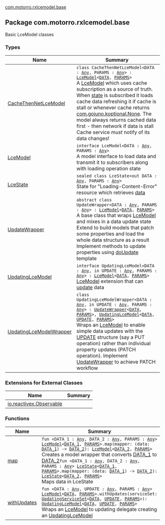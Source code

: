 [com.motorro.rxlcemodel.base](./index.md)

## Package com.motorro.rxlcemodel.base

Basic LceModel classes

### Types

| Name | Summary |
|---|---|
| [CacheThenNetLceModel](-cache-then-net-lce-model/index.md) | `class CacheThenNetLceModel<DATA : `[`Any`](https://kotlinlang.org/api/latest/jvm/stdlib/kotlin/-any/index.html)`, PARAMS : `[`Any`](https://kotlinlang.org/api/latest/jvm/stdlib/kotlin/-any/index.html)`> : `[`LceModel`](-lce-model/index.md)`<`[`DATA`](-cache-then-net-lce-model/index.md#DATA)`, `[`PARAMS`](-cache-then-net-lce-model/index.md#PARAMS)`>`<br>A [LceModel](-lce-model/index.md) which uses cache subscription as a source of truth. When [state](-cache-then-net-lce-model/state.md) is subscribed it loads cache data refreshing it if cache is stall or whenever cache returns [com.gojuno.koptional.None](#). The model always returns cached data first - then network if data is stall Cache service *must* notify of its data changes! |
| [LceModel](-lce-model/index.md) | `interface LceModel<DATA : `[`Any`](https://kotlinlang.org/api/latest/jvm/stdlib/kotlin/-any/index.html)`, PARAMS : `[`Any`](https://kotlinlang.org/api/latest/jvm/stdlib/kotlin/-any/index.html)`>`<br>A model interface to load data and transmit it to subscribers along with loading operation state |
| [LceState](-lce-state/index.md) | `sealed class LceState<out DATA : `[`Any`](https://kotlinlang.org/api/latest/jvm/stdlib/kotlin/-any/index.html)`, PARAMS : `[`Any`](https://kotlinlang.org/api/latest/jvm/stdlib/kotlin/-any/index.html)`>`<br>State for "Loading-Content-Error" resource which retrieves [data](-lce-state/data.md) |
| [UpdateWrapper](-update-wrapper/index.md) | `abstract class UpdateWrapper<DATA : `[`Any`](https://kotlinlang.org/api/latest/jvm/stdlib/kotlin/-any/index.html)`, PARAMS : `[`Any`](https://kotlinlang.org/api/latest/jvm/stdlib/kotlin/-any/index.html)`> : `[`LceModel`](-lce-model/index.md)`<`[`DATA`](-update-wrapper/index.md#DATA)`, `[`PARAMS`](-update-wrapper/index.md#PARAMS)`>`<br>A base class that wraps [LceModel](-lce-model/index.md) and mixes in a data update state Extend to build models that patch some properties and load the whole data structure as a result Implement methods to update properties using [doUpdate](-update-wrapper/do-update.md) template |
| [UpdatingLceModel](-updating-lce-model/index.md) | `interface UpdatingLceModel<DATA : `[`Any`](https://kotlinlang.org/api/latest/jvm/stdlib/kotlin/-any/index.html)`, in UPDATE : `[`Any`](https://kotlinlang.org/api/latest/jvm/stdlib/kotlin/-any/index.html)`, PARAMS : `[`Any`](https://kotlinlang.org/api/latest/jvm/stdlib/kotlin/-any/index.html)`> : `[`LceModel`](-lce-model/index.md)`<`[`DATA`](-updating-lce-model/index.md#DATA)`, `[`PARAMS`](-updating-lce-model/index.md#PARAMS)`>`<br>[LceModel](-lce-model/index.md) extension that can [update](-updating-lce-model/update.md) data |
| [UpdatingLceModelWrapper](-updating-lce-model-wrapper/index.md) | `class UpdatingLceModelWrapper<DATA : `[`Any`](https://kotlinlang.org/api/latest/jvm/stdlib/kotlin/-any/index.html)`, in UPDATE : `[`Any`](https://kotlinlang.org/api/latest/jvm/stdlib/kotlin/-any/index.html)`, PARAMS : `[`Any`](https://kotlinlang.org/api/latest/jvm/stdlib/kotlin/-any/index.html)`> : `[`UpdateWrapper`](-update-wrapper/index.md)`<`[`DATA`](-updating-lce-model-wrapper/index.md#DATA)`, `[`PARAMS`](-updating-lce-model-wrapper/index.md#PARAMS)`>, `[`UpdatingLceModel`](-updating-lce-model/index.md)`<`[`DATA`](-updating-lce-model-wrapper/index.md#DATA)`, `[`UPDATE`](-updating-lce-model-wrapper/index.md#UPDATE)`, `[`PARAMS`](-updating-lce-model-wrapper/index.md#PARAMS)`>`<br>Wraps an [LceModel](-lce-model/index.md) to enable simple data updates with the [UPDATE](-updating-lce-model-wrapper/index.md#UPDATE) structure (say a PUT operation) rather than individual property updates (PATCH operation). Implement [UpdateWrapper](-update-wrapper/index.md) to achieve PATCH workflow |

### Extensions for External Classes

| Name | Summary |
|---|---|
| [io.reactivex.Observable](io.reactivex.-observable/index.md) |  |

### Functions

| Name | Summary |
|---|---|
| [map](map.md) | `fun <DATA_1 : `[`Any`](https://kotlinlang.org/api/latest/jvm/stdlib/kotlin/-any/index.html)`, DATA_2 : `[`Any`](https://kotlinlang.org/api/latest/jvm/stdlib/kotlin/-any/index.html)`, PARAMS : `[`Any`](https://kotlinlang.org/api/latest/jvm/stdlib/kotlin/-any/index.html)`> `[`LceModel`](-lce-model/index.md)`<`[`DATA_1`](map.md#DATA_1)`, `[`PARAMS`](map.md#PARAMS)`>.map(mapper: (data: `[`DATA_1`](map.md#DATA_1)`) -> `[`DATA_2`](map.md#DATA_2)`): `[`LceModel`](-lce-model/index.md)`<`[`DATA_2`](map.md#DATA_2)`, `[`PARAMS`](map.md#PARAMS)`>`<br>Creates a model wrapper that converts [DATA_1](map.md#DATA_1) to [DATA_2](map.md#DATA_2)`fun <DATA_1 : `[`Any`](https://kotlinlang.org/api/latest/jvm/stdlib/kotlin/-any/index.html)`, DATA_2 : `[`Any`](https://kotlinlang.org/api/latest/jvm/stdlib/kotlin/-any/index.html)`, PARAMS : `[`Any`](https://kotlinlang.org/api/latest/jvm/stdlib/kotlin/-any/index.html)`> `[`LceState`](-lce-state/index.md)`<`[`DATA_1`](map.md#DATA_1)`, `[`PARAMS`](map.md#PARAMS)`>.map(mapper: (data: `[`DATA_1`](map.md#DATA_1)`) -> `[`DATA_2`](map.md#DATA_2)`): `[`LceState`](-lce-state/index.md)`<`[`DATA_2`](map.md#DATA_2)`, `[`PARAMS`](map.md#PARAMS)`>`<br>Maps data in LceState |
| [withUpdates](with-updates.md) | `fun <DATA : `[`Any`](https://kotlinlang.org/api/latest/jvm/stdlib/kotlin/-any/index.html)`, UPDATE : `[`Any`](https://kotlinlang.org/api/latest/jvm/stdlib/kotlin/-any/index.html)`, PARAMS : `[`Any`](https://kotlinlang.org/api/latest/jvm/stdlib/kotlin/-any/index.html)`> `[`LceModel`](-lce-model/index.md)`<`[`DATA`](with-updates.md#DATA)`, `[`PARAMS`](with-updates.md#PARAMS)`>.withUpdates(serviceSet: `[`UpdatingServiceSet`](../com.motorro.rxlcemodel.base.service/-updating-service-set/index.md)`<`[`DATA`](with-updates.md#DATA)`, `[`UPDATE`](with-updates.md#UPDATE)`, `[`PARAMS`](with-updates.md#PARAMS)`>): `[`UpdatingLceModel`](-updating-lce-model/index.md)`<`[`DATA`](with-updates.md#DATA)`, `[`UPDATE`](with-updates.md#UPDATE)`, `[`PARAMS`](with-updates.md#PARAMS)`>`<br>Wraps an [LceModel](-lce-model/index.md) to updating delegate creating an [UpdatingLceModel](-updating-lce-model/index.md) |
